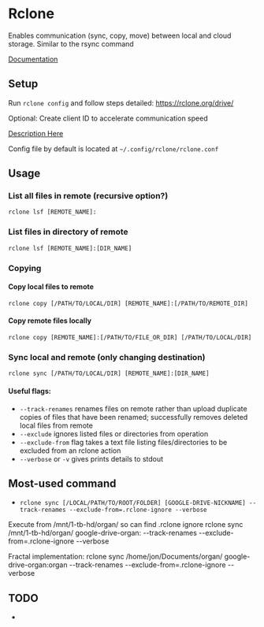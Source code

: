 # Rclone

Enables communication (sync, copy, move) between local and cloud storage.
Similar to the rsync command

[Documentation](https://rclone.org/docs/)



## Setup

Run `rclone config` and follow steps detailed:
https://rclone.org/drive/

Optional:  Create client ID to accelerate communication speed

[Description Here](https://rclone.org/drive/#making-your-own-client-id)

Config file by default is located at `~/.config/rclone/rclone.conf`



## Usage

### List all files in remote (recursive option?)

`rclone lsf [REMOTE_NAME]:`

### List files in directory of remote

`rclone lsf [REMOTE_NAME]:[DIR_NAME]`



### Copying

#### Copy local files to remote

`rclone copy [/PATH/TO/LOCAL/DIR] [REMOTE_NAME]:[/PATH/TO/REMOTE_DIR]`

#### Copy remote files locally

`rclone copy [REMOTE_NAME]:[/PATH/TO/FILE_OR_DIR] [/PATH/TO/LOCAL/DIR]`



### Sync local and remote (only changing destination)

`rclone sync [/PATH/TO/LOCAL/DIR] [REMOTE_NAME]:[DIR_NAME]`


#### Useful flags:
* `--track-renames` renames files on remote rather than upload duplicate copies of files that have been renamed; successfully removes deleted local files from remote
*  `--exclude` ignores listed files or directories from operation
* `--exclude-from` flag takes a text file listing files/directories to be excluded from an rclone action
* `--verbose` or `-v` gives prints details to stdout


## Most-used command
* `rclone sync [/LOCAL/PATH/TO/ROOT/FOLDER] [GOOGLE-DRIVE-NICKNAME] --track-renames --exclude-from=.rclone-ignore --verbose`

Execute from /mnt/1-tb-hd/organ/ so can find .rclone ignore
rclone sync /mnt/1-tb-hd/organ/ google-drive-organ: --track-renames --exclude-from=.rclone-ignore --verbose

Fractal implementation:
rclone sync /home/jon/Documents/organ/ google-drive-organ:organ --track-renames --exclude-from=.rclone-ignore --verbose

## TODO
*
